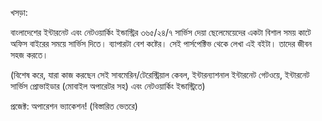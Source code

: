 খসড়া:

বাংলাদেশের ইন্টারনেট এবং নেটওয়ার্কিং ইন্ডাস্ট্রির ৩৬৫/২৪/৭ সার্ভিস দেয়া ছেলেমেয়েদের একটা বিশাল সময় কাটে অফিস বাইরের সময়ে সার্ভিস দিতে। ব্যাপারটা বেশ কষ্টের। সেই পার্সপেক্টিভ থেকে লেখা এই বইটা। তাদের জীবন সহজ করতে।

(বিশেষ করে, যারা কাজ করছেন সেই সাবমেরিন/টেরেস্ট্রিয়াল কেবল, ইন্টারন্যাশনাল ইন্টারনেট গেটওয়ে, ইন্টারনেট সার্ভিস প্রোভাইডার (মোবাইল অপারেটর সহ) এবং নেটওয়ার্কিং ইন্ডাস্ট্রিতে)

প্রজেক্ট: অপারেশন ভ্যাকেশন! (বিস্তারিত ভেতরে)

